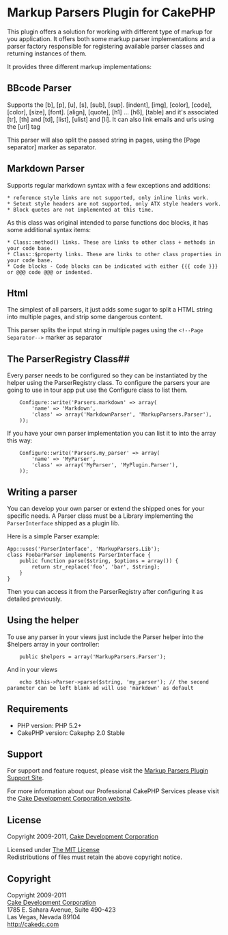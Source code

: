 # Markup Parsers Plugin for CakePHP #

This plugin offers a solution for working with different type of markup for you application. It offers both some markup parser implementations and a parser factory responsible for registering available parser classes and returning instances of them.

It provides three different markup implementations:

## BBcode Parser ##

Supports the [b], [p], [u], [s], [sub], [sup]. [indent], [img], [color], [code], [color], [size], [font]. [align], [quote], [h1] ... [h6], [table] and it's associated [tr], [th] and [td], [list], [ulist] and [li]. It can also link emails and urls using the [url] tag

This parser will also split the passed string in pages, using the [Page separator] marker as separator.

## Markdown Parser ##

Supports regular markdown syntax with a few exceptions and additions:

    * reference style links are not supported, only inline links work.
    * Setext style headers are not supported, only ATX style headers work.
    * Block quotes are not implemented at this time.

As this class was original intended to parse functions doc blocks, it has some additional syntax items:

    * Class::method() links. These are links to other class + methods in your code base.
    * Class::$property links. These are links to other class properties in your code base.
    * Code blocks - Code blocks can be indicated with either {{{ code }}} or @@@ code @@@ or indented.

## Html ##

The simplest of all parsers, it just adds some sugar to split a HTML string into multiple pages, and strip some dangerous content.

This parser splits the input string in multiple pages using the `<!--Page Separator-->` marker as separator

## The ParserRegistry Class##

Every parser needs to be configured so they can be instantiated by the helper using the ParserRegistry class. To configure the parsers your are going to use in tour app put use the Configure class to list them.

        Configure::write('Parsers.markdown' => array(
			'name' => 'Markdown',
			'class' => array('MarkdownParser', 'MarkupParsers.Parser'), 
		));

If you have your own parser implementation you can list it to into the array this way:

        Configure::write('Parsers.my_parser' => array(
		    'name' => 'MyParser',
		    'class' => array('MyParser', 'MyPlugin.Parser'),
	    ));

## Writing a parser ##

You can develop your own parser or extend the shipped ones for your specific needs.
A Parser class must be a Library implementing the `ParserInterface` shipped as a plugin lib.

Here is a simple Parser example:

	App::uses('ParserInterface', 'MarkupParsers.Lib');
	class FoobarParser implements ParserInterface {
		public function parse($string, $options = array()) {
			return str_replace('foo', 'bar', $string);
		}
	}

Then you can access it from the ParserRegistry after configuring it as detailed previously.

## Using the helper ##

To use any parser in your views just include the Parser helper into the $helpers array in your controller:

        public $helpers = array('MarkupParsers.Parser');

And in your views

        echo $this->Parser->parse($string, 'my_parser'); // the second parameter can be left blank ad will use 'markdown' as default


## Requirements ##

* PHP version: PHP 5.2+
* CakePHP version: Cakephp 2.0 Stable

## Support ##

For support and feature request, please visit the [Markup Parsers Plugin Support Site](http://cakedc.lighthouseapp.com/projects/61291-markup-parsers).

For more information about our Professional CakePHP Services please visit the [Cake Development Corporation website](http://cakedc.com).

## License ##

Copyright 2009-2011, [Cake Development Corporation](http://cakedc.com)

Licensed under [The MIT License](http://www.opensource.org/licenses/mit-license.php)<br/>
Redistributions of files must retain the above copyright notice.

## Copyright ###

Copyright 2009-2011<br/>
[Cake Development Corporation](http://cakedc.com)<br/>
1785 E. Sahara Avenue, Suite 490-423<br/>
Las Vegas, Nevada 89104<br/>
http://cakedc.com<br/>